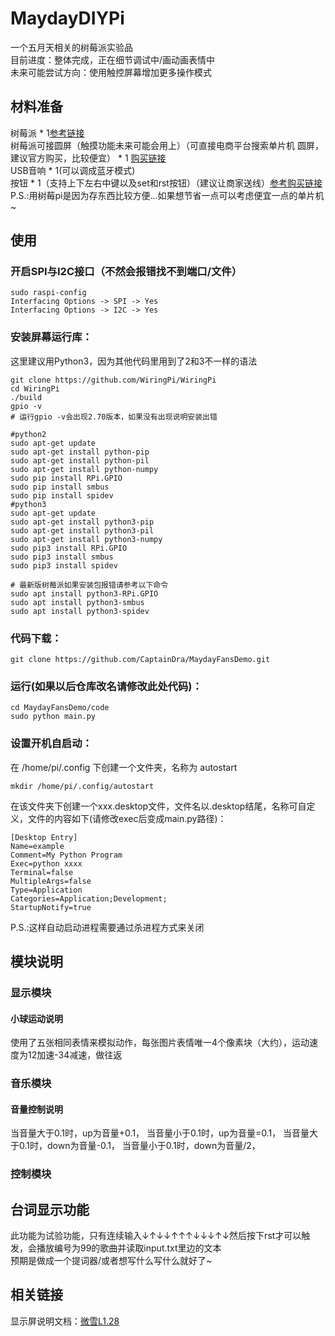 # MaydayDIYPi
一个五月天相关的树莓派实验品    
目前进度：整体完成，正在细节调试中/画动画表情中     
未来可能尝试方向：使用触控屏幕增加更多操作模式    
## 材料准备    
树莓派 * 1[参考链接](https://ic-item.jd.com/100081906218.html)     
树莓派可接圆屏（触摸功能未来可能会用上）（可直接电商平台搜索单片机 圆屏，建议官方购买，比较便宜） * 1 [购买链接](https://www.waveshare.net/shop/1.28inch-LCD-Module.htm)     
USB音响 * 1(可以调成蓝牙模式)    
按钮 * 1（支持上下左右中键以及set和rst按钮）（建议让商家送线）[参考购买链接](https://item.jd.com/100016801309.html)    
P.S.:用树莓pi是因为存东西比较方便...如果想节省一点可以考虑便宜一点的单片机~
## 使用    
### 开启SPI与I2C接口（不然会报错找不到端口/文件）    
```
sudo raspi-config
Interfacing Options -> SPI -> Yes
Interfacing Options -> I2C -> Yes
```

### 安装屏幕运行库：
这里建议用Python3，因为其他代码里用到了2和3不一样的语法    
```
git clone https://github.com/WiringPi/WiringPi
cd WiringPi
./build
gpio -v
# 运行gpio -v会出现2.70版本，如果没有出现说明安装出错

#python2
sudo apt-get update
sudo apt-get install python-pip
sudo apt-get install python-pil
sudo apt-get install python-numpy
sudo pip install RPi.GPIO
sudo pip install smbus
sudo pip install spidev
#python3
sudo apt-get update
sudo apt-get install python3-pip
sudo apt-get install python3-pil
sudo apt-get install python3-numpy
sudo pip3 install RPi.GPIO
sudo pip3 install smbus
sudo pip3 install spidev

# 最新版树莓派如果安装包报错请参考以下命令
sudo apt install python3-RPi.GPIO
sudo apt install python3-smbus
sudo apt install python3-spidev
```


### 代码下载：    
```
git clone https://github.com/CaptainDra/MaydayFansDemo.git    
```   

### 运行(如果以后仓库改名请修改此处代码)：    
```
cd MaydayFansDemo/code
sudo python main.py
```
### 设置开机自启动：    
在 /home/pi/.config 下创建一个文件夹，名称为 autostart    
```
mkdir /home/pi/.config/autostart
```
在该文件夹下创建一个xxx.desktop文件，文件名以.desktop结尾，名称可自定义，文件的内容如下(请修改exec后变成main.py路径)：    
```
[Desktop Entry]
Name=example
Comment=My Python Program
Exec=python xxxx
Terminal=false
MultipleArgs=false
Type=Application
Categories=Application;Development;
StartupNotify=true
```
P.S.:这样自动启动进程需要通过杀进程方式来关闭

## 模块说明
### 显示模块
#### 小球运动说明
使用了五张相同表情来模拟动作，每张图片表情唯一4个像素块（大约），运动速度为12加速-34减速，做往返

### 音乐模块
#### 音量控制说明
当音量大于0.1时，up为音量+0.1，
当音量小于0.1时，up为音量=0.1，
当音量大于0.1时，down为音量-0.1，
当音量小于0.1时，down为音量/2，

### 控制模块


## 台词显示功能
此功能为试验功能，只有连续输入↓↑↓↓↑↑↑↓↓↓↑↓然后按下rst才可以触发，会播放编号为99的歌曲并读取input.txt里边的文本    
预期是做成一个提词器/或者想写什么写什么就好了~

## 相关链接    
显示屏说明文档：[微雪L1.28](https://www.waveshare.net/wiki/1.28inch_Touch_LCD#.E8.BF.90.E8.A1.8C.E6.B5.8B.E8.AF.95.E7.A8.8B.E5.BA.8F)       


